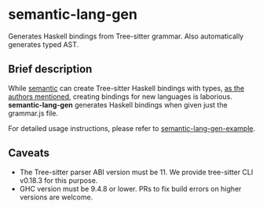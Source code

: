# semantic-lang-gen

Generates Haskell bindings from Tree-sitter grammar. Also automatically generates typed AST.

## Brief description

While [semantic](https://github.com/github/semantic) can create Tree-sitter Haskell bindings with types,
[as the authors mentioned](https://github.com/github/semantic/blob/main/docs/adding-new-languages.md), creating bindings for new languages is laborious.
**semantic-lang-gen** generates Haskell bindings when given just the grammar.js file.

For detailed usage instructions, please refer to [semantic-lang-gen-example](https://github.com/bglgwyng/semantic-lang-gen-example).

## Caveats

- The Tree-sitter parser ABI version must be 11. We provide tree-sitter CLI v0.18.3 for this purpose.
- GHC version must be 9.4.8 or lower. PRs to fix build errors on higher versions are welcome.